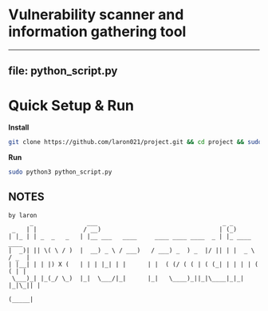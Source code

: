 # Vulnerability scanner and information gathering tool


---
file: python_script.py
---

# Quick Setup & Run
**Install**
```bash
git clone https://github.com/laron021/project.git && cd project && sudo python3 python_script.py
```
**Run**
```bash
sudo python3 python_script.py
```


## NOTES
```
by laron
      _               ___                                   _ _             
 _   | |             / __)                                 | (_)            
| |_ | | _  _   _   | |__ ___   ____     ____ ____ ____  _ | |_ ____   ____ 
|  _)| || \( \ / )  |  __) _ \ / ___)   / ___) _  ) _  |/ || | |  _ \ / _  |
| |__| | | |) X (   | | | |_| | |      | |  ( (/ ( ( | ( (_| | | | | ( ( | |
 \___)_| |_(_/ \_)  |_|  \___/|_|      |_|   \____)_||_|\____|_|_| |_|\_|| |
                                                                     (_____| 
```


